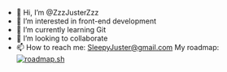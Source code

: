 - 👋 Hi, I’m @ZzzJusterZzz
- 👀 I’m interested in front-end development
- 🌱 I’m currently learning Git
- 💞️ I’m looking to collaborate
- 📫 How to reach me: SleepyJuster@gmail.com
  My roadmap:
[![roadmap.sh](https://roadmap.sh/card/tall/66c5e7bb92ec1a8a73827074?variant=dark&roadmaps=frontend)](https://roadmap.sh)
    
